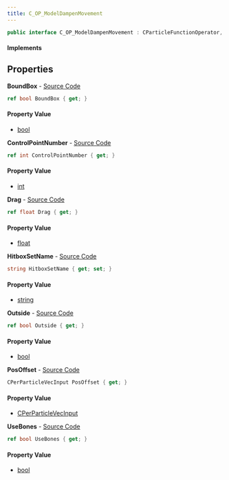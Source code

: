 ```yaml
---
title: C_OP_ModelDampenMovement
---
```


```csharp
public interface C_OP_ModelDampenMovement : CParticleFunctionOperator, CParticleFunction, ISchemaClass<CParticleFunction>, ISchemaClass<CParticleFunctionOperator>, ISchemaClass<C_OP_ModelDampenMovement>, ISchemaField, ISchemaClass, INativeHandle
```

#### Implements

## Properties

**BoundBox** - [Source Code](https://github.com/swiftly-solution/swiftlys2/blob/main/managed/src/SwiftlyS2.Generated/Schemas/Interfaces/C_OP_ModelDampenMovement.cs#L18)

```csharp
ref bool BoundBox { get; }
```

#### Property Value

- [bool](https://learn.microsoft.com/dotnet/api/system.boolean)

**ControlPointNumber** - [Source Code](https://github.com/swiftly-solution/swiftlys2/blob/main/managed/src/SwiftlyS2.Generated/Schemas/Interfaces/C_OP_ModelDampenMovement.cs#L16)

```csharp
ref int ControlPointNumber { get; }
```

#### Property Value

- [int](https://learn.microsoft.com/dotnet/api/system.int32)

**Drag** - [Source Code](https://github.com/swiftly-solution/swiftlys2/blob/main/managed/src/SwiftlyS2.Generated/Schemas/Interfaces/C_OP_ModelDampenMovement.cs#L28)

```csharp
ref float Drag { get; }
```

#### Property Value

- [float](https://learn.microsoft.com/dotnet/api/system.single)

**HitboxSetName** - [Source Code](https://github.com/swiftly-solution/swiftlys2/blob/main/managed/src/SwiftlyS2.Generated/Schemas/Interfaces/C_OP_ModelDampenMovement.cs#L24)

```csharp
string HitboxSetName { get; set; }
```

#### Property Value

- [string](https://learn.microsoft.com/dotnet/api/system.string)

**Outside** - [Source Code](https://github.com/swiftly-solution/swiftlys2/blob/main/managed/src/SwiftlyS2.Generated/Schemas/Interfaces/C_OP_ModelDampenMovement.cs#L20)

```csharp
ref bool Outside { get; }
```

#### Property Value

- [bool](https://learn.microsoft.com/dotnet/api/system.boolean)

**PosOffset** - [Source Code](https://github.com/swiftly-solution/swiftlys2/blob/main/managed/src/SwiftlyS2.Generated/Schemas/Interfaces/C_OP_ModelDampenMovement.cs#L26)

```csharp
CPerParticleVecInput PosOffset { get; }
```

#### Property Value

- [CPerParticleVecInput](/docs/api/shared/schemadefinitions/cperparticlevecinput)

**UseBones** - [Source Code](https://github.com/swiftly-solution/swiftlys2/blob/main/managed/src/SwiftlyS2.Generated/Schemas/Interfaces/C_OP_ModelDampenMovement.cs#L22)

```csharp
ref bool UseBones { get; }
```

#### Property Value

- [bool](https://learn.microsoft.com/dotnet/api/system.boolean)

